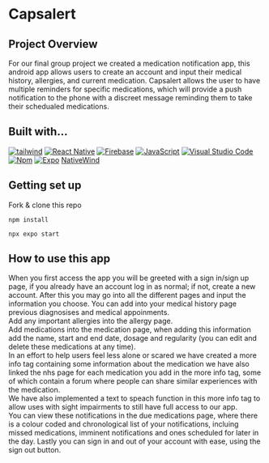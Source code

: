 # Capsalert
## Project Overview
For our final group project we created a medication notification app, this android app allows users to create an account and input their medical history, allergies, and current medication.
Capsalert allows the user to have multiple reminders for specific medications, which will provide a push notification to the phone with a discreet message reminding them to take their schedualed medications.

## Built with...
<a href="https://tailwindcss.com/"><img src="https://img.shields.io/badge/Tailwind_CSS-38B2AC?style=for-the-badge&logo=tailwind-css&logoColor=white" alt="tailwind"/></a>
<a href="https://reactnative.dev/"><img src="https://img.shields.io/badge/React_Native-20232A?style=for-the-badge&logo=react&logoColor=61DAFB" alt="React Native"/></a>
<a href="https://firebase.google.com/"><img src="https://img.shields.io/badge/firebase-ffca28?style=for-the-badge&logo=firebase&logoColor=black" alt="Firebase"/></a>
<a href="https://www.javascript.com/"><img src="https://img.shields.io/badge/JavaScript-323330?style=for-the-badge&logo=javascript&logoColor=F7DF1E" alt="JavaScript"/></a>
<a href="https://code.visualstudio.com/"><img src="https://img.shields.io/badge/Visual_Studio_Code-0078D4?style=for-the-badge&logo=visual%20studio%20code&logoColor=white" alt="Visual Studio Code"/></a>
<a href="https://www.npmjs.com/"><img src="https://img.shields.io/badge/npm-CB3837?style=for-the-badge&logo=npm&logoColor=white" alt="Npm"/></a>
<a href="https://expo.dev/"><img src="https://img.shields.io/badge/Expo-1B1F23?style=for-the-badge&logo=expo&logoColor=white" alt="Expo"/></a>
<a href="https://www.nativewind.dev/">NativeWind</a>

## Getting set up 
Fork & clone this repo

```npm install```

```npx expo start```

## How to use this app

When you first access the app you will be greeted with a sign in/sign up page, if you already have an account log in as normal; if not, create a new account. After this you may go into all the different pages and input the information you choose.
You can add into your medical history page previous diagnosises and medical appoinments.  
Add any important allergies into the allergy page.  
Add medications into the medication page, when adding this information add the name, start and end date, dosage and regularity (you can edit and delete these medications at any time).  
In an effort to help users feel less alone or scared we have created a more info tag containing some information about the medication we have also linked the nhs page for each medication you add in the more info tag, some of which contain a forum where people can share similar experiences with the medication.  
We have also implemented a text to speach function in this more info tag to allow uses with sight impairments to still have full access to our app.  
You can view these notifications in the due medications page, where there is a colour coded and chronological list of your notifications, incluing missed medications, imminent notifications and ones scheduled for later in the day. 
Lastly you can sign in and out of your account with ease, using the sign out button. 
